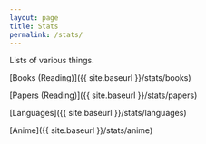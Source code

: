 ```yaml
---
layout: page
title: Stats
permalink: /stats/
---
```


Lists of various things.

[Books (Reading)]({{ site.baseurl }}/stats/books)

[Papers (Reading)]({{ site.baseurl }}/stats/papers)

[Languages]({{ site.baseurl }}/stats/languages)

[Anime]({{ site.baseurl }}/stats/anime)
